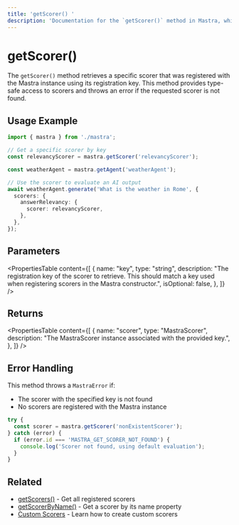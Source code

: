 ```yaml
---
title: 'getScorer() '
description: 'Documentation for the `getScorer()` method in Mastra, which retrieves a specific scorer by its registration key.'
---
```


# getScorer()

The `getScorer()` method retrieves a specific scorer that was registered with the Mastra instance using its registration key. This method provides type-safe access to scorers and throws an error if the requested scorer is not found.

## Usage Example

```typescript
import { mastra } from './mastra';

// Get a specific scorer by key
const relevancyScorer = mastra.getScorer('relevancyScorer');

const weatherAgent = mastra.getAgent('weatherAgent');

// Use the scorer to evaluate an AI output
await weatherAgent.generate('What is the weather in Rome', {
  scorers: {
    answerRelevancy: {
      scorer: relevancyScorer,
    },
  },
});
```

## Parameters

<PropertiesTable
content={[
{
name: "key",
type: "string",
description: "The registration key of the scorer to retrieve. This should match a key used when registering scorers in the Mastra constructor.",
isOptional: false,
},
]}
/>

## Returns

<PropertiesTable
content={[
{
name: "scorer",
type: "MastraScorer",
description: "The MastraScorer instance associated with the provided key.",
},
]}
/>

## Error Handling

This method throws a `MastraError` if:

- The scorer with the specified key is not found
- No scorers are registered with the Mastra instance

```typescript
try {
  const scorer = mastra.getScorer('nonExistentScorer');
} catch (error) {
  if (error.id === 'MASTRA_GET_SCORER_NOT_FOUND') {
    console.log('Scorer not found, using default evaluation');
  }
}
```

## Related

- [getScorers()](/docs/reference/core/getScorers) - Get all registered scorers
- [getScorerByName()](/docs/reference/core/getScorerByName) - Get a scorer by its name property
- [Custom Scorers](/docs/scorers/custom-scorers) - Learn how to create custom scorers
